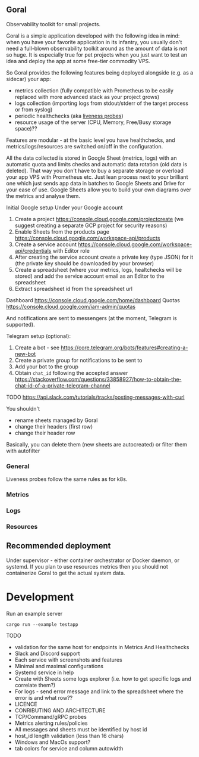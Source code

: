Goral
---
Observability toolkit for small projects.

Goral is a simple application developed with the following idea in mind: when you have your favorite application in its infantry, you usually don't need a full-blown observability toolkit around as the amount of data is not so huge. It is especially true for pet projects when you just want to test an idea and deploy the app at some free-tier commodity VPS.

So Goral provides the following features being deployed alongside (e.g. as a sidecar) your app:
* metrics collection (fully compatible with Prometheus to be easily replaced with more advanced stack as your project grows)
* logs collection (importing logs from stdout/stderr of the target process or from syslog)
* periodic healthchecks (aka [liveness probes](https://kubernetes.io/docs/tasks/configure-pod-container/configure-liveness-readiness-startup-probes/))
* resource usage of the server (CPU, Memory, Free/Busy storage space)??

Features are modular - at the basic level you have healthchecks, and metrics/logs/resources are switched on/off in the configuration.

All the data collected is stored in Google Sheet (metrics, logs) with an automatic quota and limits checks and automatic data rotation (old data is deleted).
That way you don't have to buy a separate storage or overload your app VPS with Prometheus etc. Just lean process next to your brilliant one which just sends app data in batches to Google Sheets and Drive for your ease of use. Google Sheets allow you to build your own diagrams over the metrics and analyse them.

Initial Google setup
Under your Google account
1) Create a project https://console.cloud.google.com/projectcreate (we suggest creating a separate GCP project for security reasons)
2) Enable Sheets from the products page https://console.cloud.google.com/workspace-api/products
3) Create a service account https://console.cloud.google.com/workspace-api/credentials with Editor role
4) After creating the service acoount create a private key (type JSON) for it (the private key should be downloaded by your browser)
5) Create a spreadsheet (where your metrics, logs, healtchecks will be stored) and add the service account email as an Editor to the spreadsheet
6) Extract spreadsheet id from the spreadsheet url

Dashboard https://console.cloud.google.com/home/dashboard
Quotas https://console.cloud.google.com/iam-admin/quotas

And notifications are sent to messengers (at the moment, Telegram is supported).

Telegram setup (optional):
1) Create a bot - see https://core.telegram.org/bots/features#creating-a-new-bot
2) Create a private group for notifications to be sent to
3) Add your bot to the group
4) Obtain `chat_id` following the accepted answer https://stackoverflow.com/questions/33858927/how-to-obtain-the-chat-id-of-a-private-telegram-channel

TODO https://api.slack.com/tutorials/tracks/posting-messages-with-curl

You shouldn't
* rename sheets managed by Goral
* change their headers (first row)
* change their header row

Basically, you can delete them (new sheets are autocreated) or filter them with autofilter

### General
Liveness probes follow the same rules as for k8s.
### Metrics
### Logs
### Resources

## Recommended deployment

Under supervisor - either container orchestrator or Docker daemon, or systemd.
If you plan to use resources metrics then you should not containerize Goral to get the actual system data.

# Development
Run an example server
```
cargo run --example testapp
```

TODO
- validation for the same host for endpoints in Metrics And Healthchecks
- Slack and Discord support
- Each service with screenshots and features
- Minimal and maximal configurations
- Systemd service in help
- Create with Sheets some logs explorer (i.e. how to get specific logs and correlate them?)
- For logs - send error message and link to the spreadsheet where the error is and what row??
- LICENCE
- CONRIBUTING AND ARCHITECTURE
- TCP/Command/gRPC probes
- Metrics alerting rules/policies
- All messages and sheets must be identified by host id
- host_id length validation (less than 16 chars)
- Windows and MacOs support?
- tab colors for service and column autowidth
